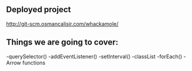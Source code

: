 ## Deployed project
http://git-scm.osmancalisir.com/whackamole/

## Things we are going to cover:
-querySelector()
-addEventListener()
-setInterval()
-classList
-forEach()
-Arrow functions
